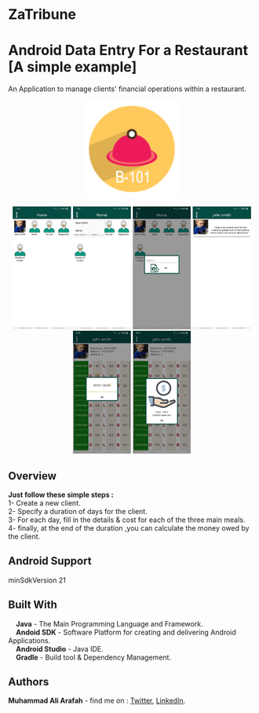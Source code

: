 # ZaTribune
# Android Data Entry For a Restaurant [A simple example]
An Application to manage clients' financial operations within a restaurant.
<p align="center">
<img src="app/screenshots/logo.png" height="200"/>
</p>
<p align="center">
  <img src="app/screenshots/Data Entry (1).jpg" height="250"/>
  <img src="app/screenshots/Data Entry (2).jpg" height="250"/>
  <img src="app/screenshots/Data Entry (3).jpg" height="250"/>
  <img src="app/screenshots/Data Entry (4).jpg" height="250"/>
  <img src="app/screenshots/Data Entry (6).jpg" height="250"/>
  <img src="app/screenshots/Data Entry (7).jpg" height="250"/>
</p>

## Overview  
  **Just follow these simple steps :**  
  1- Create a new client.  
  2- Specify a duration of days for the client.  
  3- For each day, fill in the details & cost for each of the three main meals.  
  4- finally, at the end of the duration ,you can calculate the money owed by the client.    

## Android Support
 minSdkVersion 21
 
## Built With  
&nbsp;&nbsp;&nbsp;&nbsp;**Java** - The Main Programming Language and Framework.  
&nbsp;&nbsp;&nbsp;&nbsp;**Andoid SDK** - Software Platform for creating and delivering Android Applications.   
&nbsp;&nbsp;&nbsp;&nbsp;**Android Studio** - Java IDE.  
&nbsp;&nbsp;&nbsp;&nbsp;**Gradle** - Build tool & Dependency Management.   

## Authors  
   **Muhammad Ali Arafah** - find me on : [Twitter](https://twitter.com/ZaTribune), [LinkedIn](https://www.linkedin.com/in/zatribune).  

